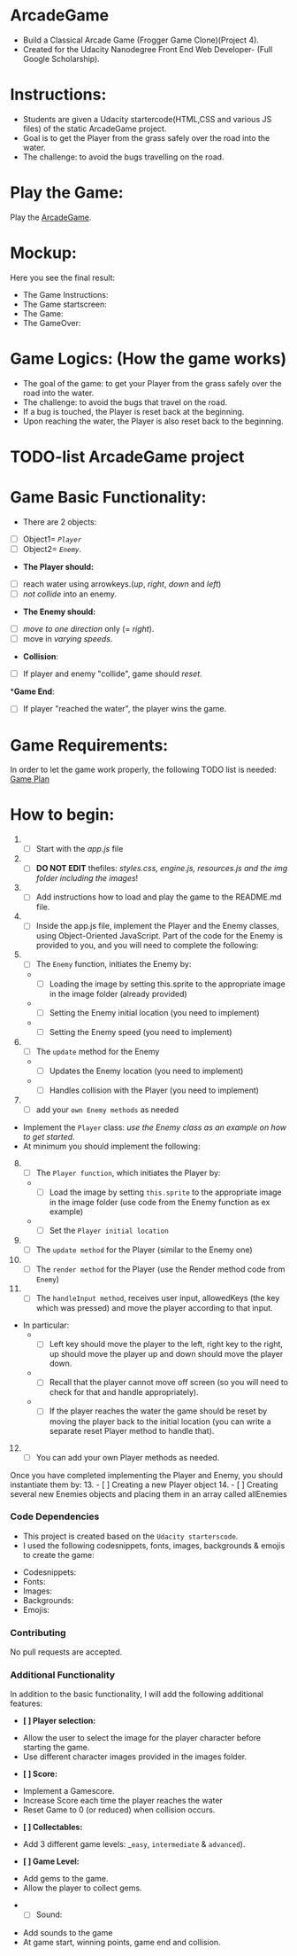 # ArcadeGame
- Build a Classical Arcade Game (Frogger Game Clone)(Project 4).
- Created for the Udacity Nanodegree Front End Web Developer- (Full Google Scholarship).

# Instructions:
- Students are given a Udacity startercode(HTML,CSS and various JS files) of the static ArcadeGame project.
- Goal is to get the Player from the grass safely over the road into the water.
- The challenge: to avoid the bugs travelling on the road. 

# Play the Game:
Play the [ArcadeGame]().

# Mockup:
Here you see the final result:
- The Game Instructions:
- The Game startscreen:
- The Game:
- The GameOver:

# Game Logics: (How the game works)
- The goal of the game: to get your Player from the grass safely over the road into the water.
- The challenge: to avoid the bugs that travel on the road. 
- If a bug is touched, the Player is reset back at the beginning. 
- Upon reaching the water, the Player is also reset back to the beginning.

# TODO-list ArcadeGame project
# Game Basic Functionality:
* There are 2 objects: 
-  [ ] Object1= _`Player`_ 
 - [ ] Object2= _`Enemy`_.

* __The __Player__ should:__
-  [ ] reach water using arrowkeys.(_up_, _right_, _down_ and _left_) 
 - [ ] _not collide_ into an enemy.

* __The __Enemy__ should:__
-  [ ] _move to one direction_ only (= _right_).
-  [ ] move in _varying speeds_.

* __Collision__:
-  [ ] If player and enemy "collide", game should _reset_.

*__Game End__:
-  [ ] If player "reached the water", the player wins the game.

# Game Requirements:
In order to let the game work properly, the following TODO list is needed:
[Game Plan]()

# How to begin:
1. - [ ] Start with the _app.js_ file
2. - [ ] **DO NOT EDIT** thefiles: _styles.css, engine.js, resources.js and the img folder including the images_!
3. - [ ] Add instructions how to load and play the game to the README.md file.
4. - [ ] Inside the app.js file, implement the Player and the Enemy classes, using Object-Oriented JavaScript. Part of the code for the Enemy is provided to you, and you will need to complete the following:
5. - [ ] The `Enemy` function, initiates the Enemy by:
    * - [ ] Loading the image by setting this.sprite to the appropriate image in the image folder (already provided)
    * - [ ] Setting the Enemy initial location (you need to implement)
    * - [ ] Setting the Enemy speed (you need to implement)
6. - [ ] The `update` method for the Enemy
    * - [ ] Updates the Enemy location (you need to implement)
    * - [ ] Handles collision with the Player (you need to implement)
7. - [ ] add your `own Enemy methods` as needed
- Implement the `Player` class: _use the Enemy class as an example on how to get started_. 
- At minimum you should implement the following:
8. - [ ] The `Player function`, which initiates the Player by:
    * - [ ] Load the image by setting `this.sprite` to the appropriate image in the image folder (use code from the Enemy function as ex example)
    * - [ ] Set the `Player initial location`
9. - [ ] The `update method` for the Player (similar to the Enemy one)
10. - [ ] The `render method` for the Player (use the Render method code from `Enemy`)
11. - [ ] The `handleInput method`, receives user input, allowedKeys (the key which was pressed) and move the player according to that input. 
- In particular:
    * - [ ] Left key should move the player to the left, right key to the right, up should move the player up and down should move the player down.
    * - [ ] Recall that the player cannot move off screen (so you will need to check for that and handle appropriately).
    * - [ ] If the player reaches the water the game should be reset by moving the player back to the initial location (you can write a separate reset Player method to handle that).
12. - [ ] You can add your own Player methods as needed.

Once you have completed implementing the Player and Enemy, you should instantiate them by:
13. - [ ] Creating a new Player object
14. - [ ] Creating several new Enemies objects and placing them in an array called allEnemies

### Code Dependencies
- This project is created based on the `Udacity starterscode`.
- I used the following codesnippets, fonts, images, backgrounds & emojis to create the game:
*  Codesnippets:
* Fonts:
* Images:
* Backgrounds: 
* Emojis:

### Contributing
No pull requests are accepted.

### Additional Functionality
In addition to the basic functionality, I will add the following additional features: 

* __[ ] Player selection:__ 
- Allow the user to select the image for the player character before starting the game. 
- Use different character images provided in the images folder.

* __[ ] Score:__ 
- Implement a Gamescore. 
- Increase Score each time the player reaches the water
- Reset Game to 0 (or reduced) when collision occurs.

* __[ ] Collectables:__
- Add 3 different game levels: _`easy`, `intermediate` & `advanced`).

* __[ ] Game Level:__ 
- Add gems to the game. 
- Allow the player to collect gems.

* - [ ] Sound: 
- Add sounds to the game 
- At game start, winning points, game end and collision.
